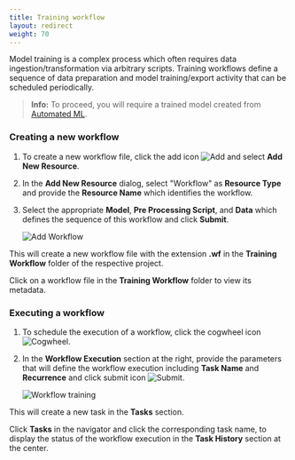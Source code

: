 ```yaml
---
title: Training workflow
layout: redirect
weight: 70
---
```


Model training is a complex process which often requires data ingestion/transformation via arbitrary scripts. Training workflows define a sequence of data preparation and model training/export activity that can be scheduled periodically.

> **Info:** To proceed, you will require a trained model created from [Automated ML](/machine-learning/web-app-mlw/#automl).

### Creating a new workflow

1. To create a new workflow file, click the add icon <img src="/images/zementis/mlw-new-automl-icon.png" alt="Add" style="display:inline-block; margin:0"> and select **Add New Resource**.

2. In the **Add New Resource** dialog, select "Workflow" as **Resource Type** and provide the **Resource Name** which identifies the workflow. 
	
3. Select the appropriate **Model**, **Pre Processing Script**, and **Data** which defines the sequence of this workflow and click **Submit**.

	![Add Workflow](/images/zementis/mlw-app-resource-add-workflow.png)
 
This will create a new workflow file with the extension **.wf** in the **Training Workflow** folder of the respective project.

Click on a workflow file in the **Training Workflow** folder to view its metadata.

### Executing a workflow

1. To schedule the execution of a workflow, click the cogwheel icon <img src="/images/zementis/mlw-cogwheel-icon.png" alt="Cogwheel" style="display:inline-block; margin:0">.
 
2. In the **Workflow Execution** section at the right, provide the parameters that will define the workflow execution including **Task Name** and **Recurrence** and click submit icon <img src="/images/zementis/mlw-submit-icon.png" alt="Submit" style="display:inline-block; margin:0">. 

	![Workflow training](/images/zementis/mlw-app-resource-workflow-training-params.png)

This will create a new task in the **Tasks** section.

Click **Tasks** in the navigator and click the corresponding task name, to display the status of the workflow execution in the **Task History** section at the center.
